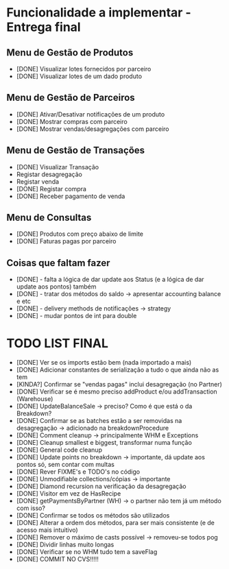 # Funcionalidade a implementar - Entrega final

## Menu de Gestão de Produtos

- [DONE] Visualizar lotes fornecidos por parceiro
- [DONE] Visualizar lotes de um dado produto

## Menu de Gestão de Parceiros

- [DONE] Ativar/Desativar notificações de um produto
- [DONE] Mostrar compras com parceiro
- [DONE] Mostrar vendas/desagregações com parceiro

## Menu de Gestão de Transações

- [DONE] Visualizar Transação
- Registar desagregação
- Registar venda
- [DONE] Registar compra
- [DONE] Receber pagamento de venda

## Menu de Consultas

- [DONE] Produtos com preço abaixo de limite
- [DONE] Faturas pagas por parceiro

## Coisas que faltam fazer

- [DONE] - falta a lógica de dar update aos Status (e a lógica de dar update aos pontos) também
- [DONE] - tratar dos métodos do saldo -> apresentar accounting balance e etc
- [DONE] - delivery methods de notificações -> strategy
- [DONE] - mudar pontos de int para double

# TODO LIST FINAL

- [DONE] Ver se os imports estão bem (nada importado a mais)
- [DONE] Adicionar constantes de serialização a tudo o que ainda não as tem
- [KINDA?] Confirmar se "vendas pagas" inclui desagregação (no Partner)
- [DONE] Verificar se é mesmo preciso addProduct e/ou addTransaction (Warehouse)
- [DONE] UpdateBalanceSale -> preciso? Como é que está o da Breakdown?
- [DONE] Confirmar se as batches estão a ser removidas na desagregação -> adicionado na breakdownProcedure
- [DONE] Comment cleanup -> principalmente WHM e Exceptions
- [DONE] Cleanup smallest e biggest, transformar numa função
- [DONE] General code cleanup
- [DONE] Update points no breakdown -> importante, dá update aos pontos só, sem contar com multas
- [DONE] Rever FIXME's e TODO's no código
- [DONE] Unmodifiable collections/cópias -> importante
- [DONE] Diamond recursion na verificação da desagregação
- [DONE] Visitor em vez de HasRecipe
- [DONE] getPaymentsByPartner (WH) -> o partner não tem já um método com isso?
- [DONE] Confirmar se todos os métodos são utilizados
- [DONE] Alterar a ordem dos métodos, para ser mais consistente (e de acesso mais intuitivo)
- [DONE] Remover o máximo de casts possível -> removeu-se todos pog
- [DONE] Dividir linhas muito longas
- [DONE] Verificar se no WHM tudo tem a saveFlag
- [DONE] COMMIT NO CVS!!!!!